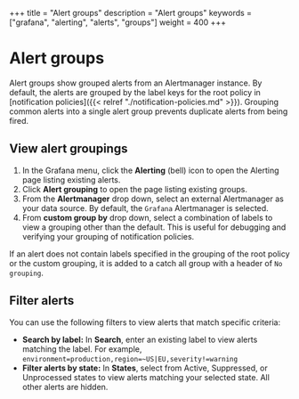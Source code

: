+++
title = "Alert groups"
description = "Alert groups"
keywords = ["grafana", "alerting", "alerts", "groups"]
weight = 400
+++

# Alert groups

Alert groups show grouped alerts from an Alertmanager instance.  By default, the alerts are grouped by the label keys for the root policy in [notification policies]({{< relref "./notification-policies.md" >}}). Grouping common alerts into a single alert group prevents duplicate alerts from being fired.

## View alert groupings

1. In the Grafana menu, click the **Alerting** (bell) icon to open the Alerting page listing existing alerts.
1. Click **Alert grouping** to open the page listing existing groups. 
1. From the **Alertmanager** drop down, select an external Alertmanager as your data source. By default, the `Grafana` Alertmanager is selected.
1. From **custom group by** drop down, select a combination of labels to view a grouping other than the default. This is useful for debugging and verifying your grouping of notification policies.

If an alert does not contain labels specified in the grouping of the root policy or the custom grouping, it is added to a catch all group with a header of `No grouping`.

## Filter alerts

You can use the following filters to view alerts that match specific criteria:

- **Search by label:** In **Search**, enter an existing label to view alerts matching the label. For example, `environment=production,region=~US|EU,severity!=warning`
- **Filter alerts by state:** In **States**, select from Active, Suppressed, or Unprocessed states to view alerts matching your selected state. All other alerts are hidden.
